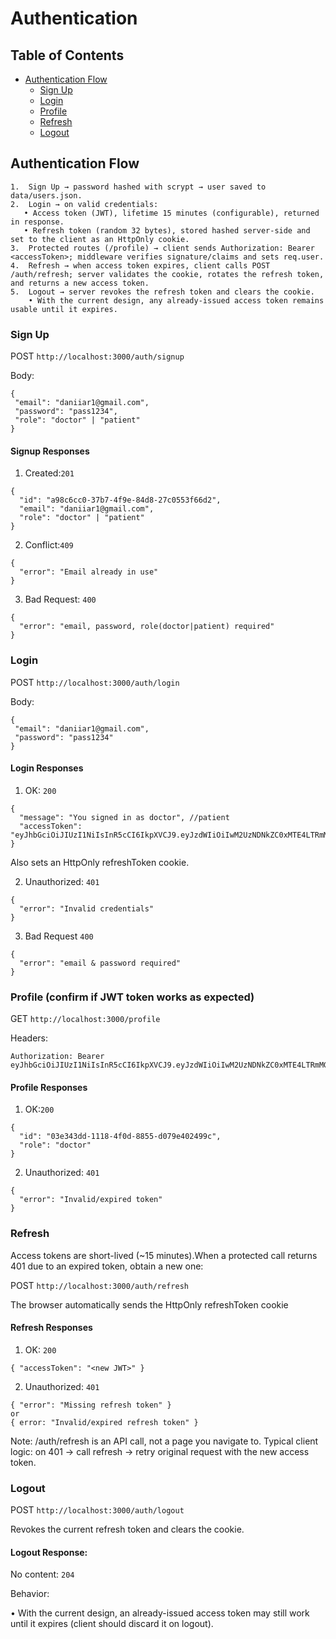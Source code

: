 # Authentication

## Table of Contents
- [Authentication Flow](#authentication-flow)
    - [Sign Up](#sign-up)
    - [Login](#login)
    - [Profile](#profile)
    - [Refresh](#refresh)
    - [Logout](#logout)

 ## Authentication Flow

 	1.	Sign Up → password hashed with scrypt → user saved to data/users.json.
	2.	Login → on valid credentials:
	   • Access token (JWT), lifetime 15 minutes (configurable), returned in response.
	   • Refresh token (random 32 bytes), stored hashed server-side and set to the client as an HttpOnly cookie.
	3.	Protected routes (/profile) → client sends Authorization: Bearer <accessToken>; middleware verifies signature/claims and sets req.user.
	4.	Refresh → when access token expires, client calls POST /auth/refresh; server validates the cookie, rotates the refresh token, and returns a new access token.
	5.	Logout → server revokes the refresh token and clears the cookie.
        • With the current design, any already-issued access token remains usable until it expires.

 ### Sign Up

 POST `http://localhost:3000/auth/signup`

 Body:
 ```
 {
  "email": "daniiar1@gmail.com",
  "password": "pass1234",
  "role": "doctor" | "patient"
}
```
#### Signup Responses
1. Created:`201`
```
{
  "id": "a98c6cc0-37b7-4f9e-84d8-27c0553f66d2",
  "email": "daniiar1@gmail.com",
  "role": "doctor" | "patient"
}
```
2. Conflict:`409`
```
{
  "error": "Email already in use"
}
```
3. Bad Request: `400`
```
{
  "error": "email, password, role(doctor|patient) required"
}
```


 ### Login

POST  `http://localhost:3000/auth/login` 

Body:
 ```
{
  "email": "daniiar1@gmail.com",
  "password": "pass1234"
}
```
#### Login Responses

1. OK: `200`
```
{
  "message": "You signed in as doctor", //patient
  "accessToken": "eyJhbGciOiJIUzI1NiIsInR5cCI6IkpXVCJ9.eyJzdWIiOiIwM2UzNDNkZC0xMTE4LTRmMGQtODg1NS1kMDc5ZTQwMjQ5OWMiLCJyb2xlIjoiZG9jdG9yIiwiaWF0IjoxNzU2MTIzNjg3LCJleHAiOjE3NTYxMjQ1ODcsImlzcyI6Imhvc3BpdGFsLWFwaSJ9.dS7IgdVI2ITMhtO7r06UtAYR9wM8PEl3aaMQlpQ1yXg"
}
```
Also sets an HttpOnly refreshToken cookie.

2. Unauthorized: `401`
```
{
  "error": "Invalid credentials"
}
```

3. Bad Request `400`
```
{
  "error": "email & password required"
}
```

 ### Profile (confirm if JWT token works as expected)
GET `http://localhost:3000/profile` 

Headers:
```
Authorization: Bearer eyJhbGciOiJIUzI1NiIsInR5cCI6IkpXVCJ9.eyJzdWIiOiIwM2UzNDNkZC0xMTE4LTRmMGQtODg1NS1kMDc5ZTQwMjQ5OWMiLCJyb2xlIjoiZG9jdG9yIiwiaWF0IjoxNzU2MTI0Njk3LCJleHAiOjE3NTYxMjU1OTcsImlzcyI6Imhvc3BpdGFsLWFwaSJ9.KGWSGir1wLsHB0mSSWnQ7JpSvADG0YUW1FKUZfJgWmU
```

#### Profile Responses

1. OK:`200`
```
{
  "id": "03e343dd-1118-4f0d-8855-d079e402499c",
  "role": "doctor"
}
```

2. Unauthorized: `401`
```
{
  "error": "Invalid/expired token"
}
```

### Refresh 
Access tokens are short-lived (~15 minutes).When a protected call returns 401 due to an expired token, obtain a new one:

POST `http://localhost:3000/auth/refresh`

The browser automatically sends the HttpOnly refreshToken cookie


#### Refresh Responses
1. OK: `200`
```
{ "accessToken": "<new JWT>" }
```

2. Unauthorized: `401`
```
{ "error": "Missing refresh token" }
or
{ error: "Invalid/expired refresh token" }
```

Note: /auth/refresh is an API call, not a page you navigate to. Typical client logic: on 401 → call refresh → retry original request with the new access token.


### Logout

POST `http://localhost:3000/auth/logout`

Revokes the current refresh token and clears the cookie.

#### Logout Response:
  No content: `204`

Behavior:
	
  • With the current design, an already-issued access token may still work until it expires (client should discard it on logout).